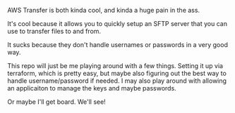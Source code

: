 AWS Transfer is both kinda cool, and kinda a huge pain in the ass.

It's cool because it allows you to quickly setup an SFTP server that you can
use to transfer files to and from.

It sucks because they don't handle usernames or passwords in a very good way.

This repo will just be me playing around with a few things.  Setting it up via terraform, which is pretty easy, but maybe also figuring out the best way to handle username/password if needed. I may also play around with allowing an applicaiton to manage the keys and maybe passwords.


Or maybe I'll get board.  We'll see!